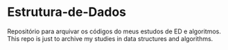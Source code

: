 # Estrutura-de-Dados
Repositório para arquivar os códigos do meus estudos de ED e algoritmos.
This repo is just to archive my studies in data structures and algorithms.

